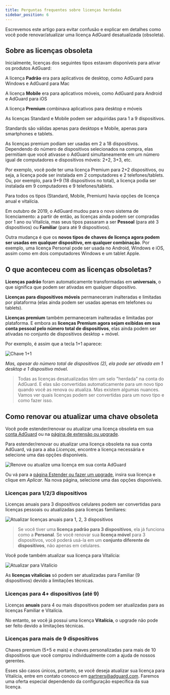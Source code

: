 ```yaml
---
title: Perguntas frequentes sobre licenças herdadas
sidebar_position: 6
---
```


Escrevemos este artigo para evitar confusão e explicar em detalhes como você pode renovar/atualizar uma licença AdGuard desatualizada (obsoleta).

## Sobre as licenças obsoleta

Inicialmente, licenças dos seguintes tipos estavam disponíveis para ativar os produtos AdGuard:

A licença **Padrão** era para aplicativos de desktop, como AdGuard para Windows e AdGuard para Mac

A licença **Mobile** era para aplicativos móveis, como AdGuard para Android e AdGuard para iOS

A licença **Premium** combinava aplicativos para desktop e móveis

As licenças Standard e Mobile podem ser adquiridas para 1 a 9 dispositivos.

Standards são válidas apenas para desktops e Mobile, apenas para smartphones e tablets.

As licenças premium podiam ser usadas em 2 a 18 dispositivos. Dependendo do número de dispositivos selecionados na compra, elas permitiam que você ativasse o AdGuard simultaneamente em um número igual de computadores e dispositivos móveis: 2+2, 3+3, etc.

Por exemplo, você pode ter uma licença Premium para 2+2 dispositivos, ou seja, a licença pode ser instalada em 2 computadores e 2 telefones/tablets. Ou, por exemplo, para 9+9 (18 dispositivos no total), a licença podia ser instalada em 9 computadores e 9 telefones/tablets.

Para todos os tipos (Standard, Mobile, Premium) havia opções de licença anual e vitalícia.

Em outubro de 2019, o AdGuard mudou para o novo sistema de licenciamento: a partir de então, as licenças ainda podem ser compradas por 1 ano ou Vitalícia, mas seus tipos passaram a ser **Pessoal** (para até 3 dispositivos) ou **Familiar** (para até 9 dispositivos).

Outra mudança é que os **novos tipos de chaves de licença agora podem ser usadas em qualquer dispositivo, em qualquer combinação**. Por exemplo, uma licença Personal pode ser usada no Android, Windows e iOS, assim como em dois computadores Windows e um tablet Apple.

## O que aconteceu com as licenças obsoletas?

**Licenças padrão** foram automaticamente transformadas em **universais**, o que significa que podem ser ativadas em qualquer dispositivo.

**Licenças para dispositivos móveis** permaneceram inalteradas e limitadas por plataforma (elas ainda podem ser usadas apenas em telefones ou tablets).

**Licenças premium** também permaneceram inalteradas e limitadas por plataforma. E embora as **licenças Premium agora sejam exibidas em sua conta pessoal pelo número total de dispositivos**, elas ainda podem ser ativadas no conjunto de dispositivos desktop + móvel.

Por exemplo, é assim que a tecla 1+1 aparece:

![Chave 1+1](https://cdn.adtidy.org/blog/new/7rh5nlicense1.png)

*Mas, apesar do número total de dispositivos (2), ela pode ser ativada em 1 desktop e 1 dispositivo móvel.*
> Todas as licenças desatualizadas têm um selo "herdada" na conta do AdGuard. E elas são convertidas automaticamente para um novo tipo quando você as renova ou atualiza. Mas existem algumas nuances. Vamos ver quais licenças podem ser convertidas para um novo tipo e como fazer isso.

## Como renovar ou atualizar uma chave obsoleta

Você pode estender/renovar ou atualizar uma licença obsoleta em sua [conta AdGuard](https://adguardaccount.com) ou na [página de extensão ou upgrade](https://adguard.com/renew.html).

Para estender/renovar ou atualizar uma licença obsoleta na sua conta AdGuard, vá para a aba *Licenças*, encontre a licença necessária e selecione uma das opções disponíveis.

![Renove ou atualize uma licença em sua conta AdGuard](https://cdn.adtidy.org/blog/new/rf4zgklicense2.png)

Ou vá para a [página Estender ou fazer um upgrade](https://adguard.com/renew.html), insira sua licença e clique em *Aplicar*. Na nova página, selecione uma das opções disponíveis.

### Licenças para 1/2/3 dispositivos

Licenças anuais para 3 dispositivos celulares podem ser convertidas para licenças pessoais ou atualizadas para licenças familiares:

![Atualizar licenças anuais para 1, 2, 3 dispositivos](https://cdn.adtidy.org/blog/new/fh5r7upgrade3.png)

> Se você tiver uma **licença padrão para 3 dispositivos**, ela já funciona como a **Personal**. Se você renovar sua **licença móvel** para 3 dispositivos, você poderá usá-la em um **conjunto diferente de dispositivos**, não apenas em celulares.

Você pode também atualizar sua licença para Vitalícia:

![Atualizar para Vitalício](https://cdn.adtidy.org/blog/new/7j4l6gupgrade4.png)

As **licenças vitalícias** só podem ser atualizadas para Familiar (9 dispositivos) devido a limitações técnicas.

### Licenças para 4+ dispositivos (até 9)

Licenças **anuais** para 4 ou mais dispositivos podem ser atualizadas para as licenças Familiar e Vitalícia.

No entanto, se você já possui uma licença **Vitalícia**, o upgrade não pode ser feito devido a limitações técnicas.

### Licenças para mais de 9 dispositivos

Chaves premium (5+5 e mais) e chaves personalizadas para mais de 10 dispositivos que você comprou individualmente com a ajuda de nossos gerentes.

Esses são casos únicos, portanto, se você deseja atualizar sua licença para Vitalícia, entre em contato conosco em partners@adguard.com. Faremos uma oferta especial dependendo da configuração específica da sua licença.
